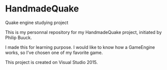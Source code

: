 # HandmadeQuake
Quake engine studying project

This is my personnal repository for my HandmadeQuake project, initiated by Philip Buuck.

I made this for learning purpose. I would like to know how a GameEngine works, so I've chosen one of my favorite game.

This project is created on Visual Studio 2015.